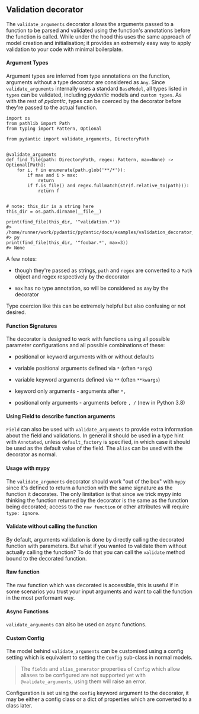 ## Validation decorator

The `validate_arguments` decorator allows the arguments passed to a function to be parsed and validated using the function's annotations before the function is called. While under the hood this uses the same approach of model creation and initialisation; it provides an extremely easy way to apply validation to your code with minimal boilerplate.


#### Argument Types

Argument types are inferred from type annotations on the function, arguments without a type decorator are considered as `Any`. Since `validate_arguments` internally uses a standard `BaseModel`, all types listed in `types` can be validated, including _pydantic_ models and `custom types`. As with the rest of _pydantic_, types can be coerced by the decorator before they're passed to the actual function.

```
import os
from pathlib import Path
from typing import Pattern, Optional

from pydantic import validate_arguments, DirectoryPath


@validate_arguments
def find_file(path: DirectoryPath, regex: Pattern, max=None) -> Optional[Path]:
    for i, f in enumerate(path.glob('**/*')):
        if max and i > max:
            return
        if f.is_file() and regex.fullmatch(str(f.relative_to(path))):
            return f


# note: this_dir is a string here
this_dir = os.path.dirname(__file__)

print(find_file(this_dir, '^validation.*'))
#> /home/runner/work/pydantic/pydantic/docs/examples/validation_decorator_types.
#> py
print(find_file(this_dir, '^foobar.*', max=3))
#> None
```

A few notes:

* though they're passed as strings, `path` and `regex` are converted to a `Path` object and regex respectively by the decorator

* `max` has no type annotation, so will be considered as `Any` by the decorator

Type coercion like this can be extremely helpful but also confusing or not desired.


#### Function Signatures

The decorator is designed to work with functions using all possible parameter configurations and all possible combinations of these:

* positional or keyword arguments with or without defaults

* variable positional arguments defined via `*` (often `*args`)

* variable keyword arguments defined via `**` (often `**kwargs`)

* keyword only arguments - arguments after `*,`

* positional only arguments - arguments before `, /` (new in Python 3.8)


#### Using Field to describe function arguments

`Field` can also be used with `validate_arguments` to provide extra information about the field and validations. In general it should be used in a type hint with `Annotated`, unless `default_factory` is specified, in which case it should be used as the default value of the field. The `alias` can be used with the decorator as normal.


#### Usage with mypy

The `validate_arguments` decorator should work "out of the box" with `mypy` since it's defined to return a function with the same signature as the function it decorates. The only limitation is that since we trick mypy into thinking the function returned by the decorator is the same as the function being decorated; access to the `raw function` or other attributes will require `type: ignore`.


#### Validate without calling the function

By default, arguments validation is done by directly calling the decorated function with parameters. But what if you wanted to validate them without actually calling the function? To do that you can call the `validate` method bound to the decorated function.


#### Raw function

The raw function which was decorated is accessible, this is useful if in some scenarios you trust your input arguments and want to call the function in the most performant way.


#### Async Functions

`validate_arguments` can also be used on async functions.


#### Custom Config

The model behind `validate_arguments` can be customised using a config setting which is equivalent to setting the `Config` sub-class in normal models.

> The `fields` and `alias_generator` properties of `Config` which allow aliases to be configured are not supported yet with `@validate_arguments`, using them will raise an error.

Configuration is set using the `config` keyword argument to the decorator, it may be either a config class or a dict of properties which are converted to a class later.
